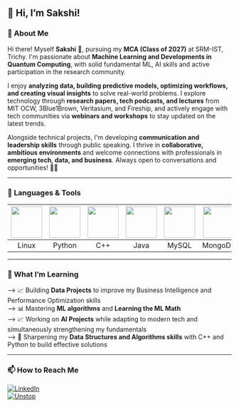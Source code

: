 ## 🐰 Hi, I’m Sakshi!

### 👧 About Me
Hi there! Myself **Sakshi** 🌟, pursuing my **MCA (Class of 2027)** at SRM-IST, Trichy. I'm passionate about **Machine Learning and Developments in Quantum Computing**, with solid fundamental ML, AI skills and active participation in the research community.

I enjoy **analyzing data, building predictive models, optimizing workflows, and creating visual insights** to solve real-world problems. I explore technology through **research papers, tech podcasts, and lectures** from MIT OCW, 3Blue1Brown, Veritasium, and Fireship, and actively engage with tech communities via **webinars and workshops** to stay updated on the latest trends.  

Alongside technical projects, I'm developing **communication and leadership skills** through public speaking. I thrive in **collaborative, ambitious environments** and welcome connections with professionals in **emerging tech, data, and business**. Always open to conversations and opportunities! 🌟😸



---

### 🧰 Languages & Tools

| <img src="https://cdn.jsdelivr.net/gh/devicons/devicon@latest/icons/linux/linux-original.svg" width="70"/> | <img src="https://cdn.jsdelivr.net/gh/devicons/devicon@latest/icons/python/python-original.svg" width="70"/> | <img src="https://cdn.jsdelivr.net/gh/devicons/devicon@latest/icons/cplusplus/cplusplus-original.svg" width="70"/> | <img src="https://cdn.jsdelivr.net/gh/devicons/devicon@latest/icons/java/java-original.svg" width="70"/> | <img src="https://cdn.jsdelivr.net/gh/devicons/devicon@latest/icons/mysql/mysql-original.svg" width="70"/> | <img src="https://cdn.jsdelivr.net/gh/devicons/devicon@latest/icons/mongodb/mongodb-original.svg" width="70"/> | <img src="https://cdn.jsdelivr.net/gh/devicons/devicon@latest/icons/pytorch/pytorch-original.svg" width="70"/> | <img src="https://cdn.jsdelivr.net/gh/devicons/devicon@latest/icons/pandas/pandas-original.svg" width="70"/> | <img src="https://cdn.jsdelivr.net/gh/devicons/devicon@latest/icons/hadoop/hadoop-original.svg" width="70"/> | <img src="https://cdn.jsdelivr.net/gh/devicons/devicon@latest/icons/matplotlib/matplotlib-original.svg" width="70"/> | <img src="https://cdn.jsdelivr.net/gh/devicons/devicon@latest/icons/postman/postman-original.svg" width="70" /> |
|:-----:|:-----:|:-----:|:-----:|:-----:|:-----:|:-----:|:-----:|:-----:|:-----:|:----:|
| Linux | Python | C++ | Java | MySQL | MongoDB | PyTorch | Pandas | Hadoop | Matplotlib | Postman |


---

### 🌱 What I’m Learning
--> 📈 Building **Data Projects** to improve my Business Intelligence and Performance Optimization skills  
--> 📊 Mastering **ML algorithms** and **Learning the ML Math**  
--> 📈 Working on **AI Projects** while adapting to modern tech and simultaneously strengthening my fundamentals  
--> 🧠 Sharpening my **Data Structures and Algorithms skills** with C++ and Python to build effective solutions

---

### 📫 How to Reach Me

[![LinkedIn](https://img.shields.io/badge/LinkedIn-Profile-blue?logo=linkedin&logoColor=white&style=for-the-badge)](https://www.linkedin.com/in/amisadha-m/)  
[![Unstop](https://img.shields.io/badge/Unstop-Profile-orange?logo=unstop&logoColor=white&style=for-the-badge)](https://unstop.com/u/amirtmah80954)

